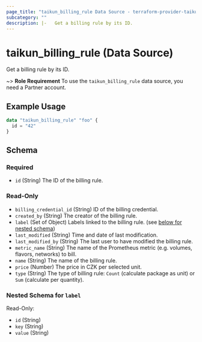 ```yaml
---
page_title: "taikun_billing_rule Data Source - terraform-provider-taikun"
subcategory: ""
description: |-   Get a billing rule by its ID.
---
```


# taikun_billing_rule (Data Source)

Get a billing rule by its ID.

~> **Role Requirement** To use the `taikun_billing_rule` data source, you need a Partner account.

## Example Usage

```terraform
data "taikun_billing_rule" "foo" {
  id = "42"
}
```

<!-- schema generated by tfplugindocs -->
## Schema

### Required

- `id` (String) The ID of the billing rule.

### Read-Only

- `billing_credential_id` (String) ID of the billing credential.
- `created_by` (String) The creator of the billing rule.
- `label` (Set of Object) Labels linked to the billing rule. (see [below for nested schema](#nestedatt--label))
- `last_modified` (String) Time and date of last modification.
- `last_modified_by` (String) The last user to have modified the billing rule.
- `metric_name` (String) The name of the Prometheus metric (e.g. volumes, flavors, networks) to bill.
- `name` (String) The name of the billing rule.
- `price` (Number) The price in CZK per selected unit.
- `type` (String) The type of billing rule: `Count` (calculate package as unit) or `Sum` (calculate per quantity).

<a id="nestedatt--label"></a>
### Nested Schema for `label`

Read-Only:

- `id` (String)
- `key` (String)
- `value` (String)


